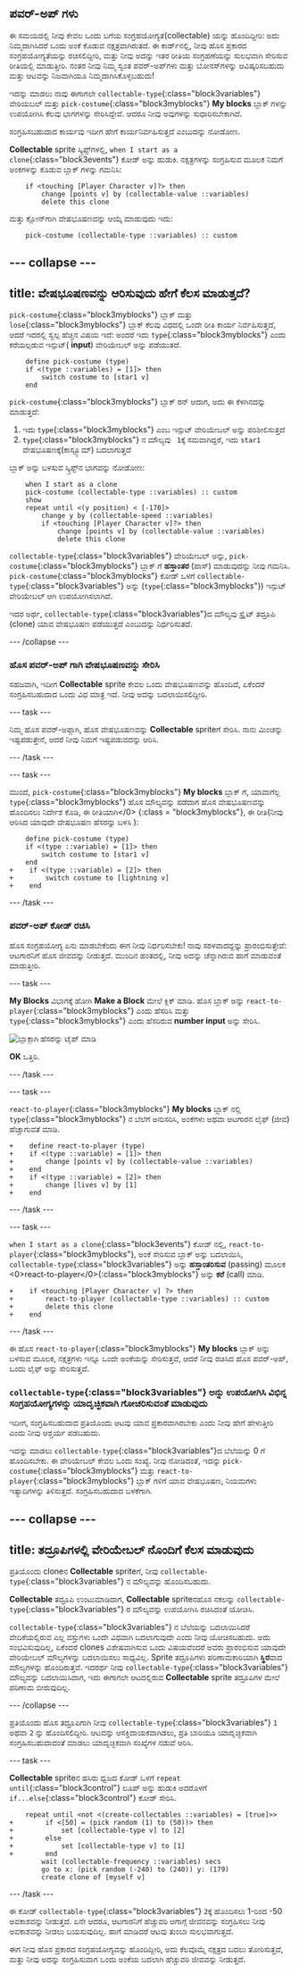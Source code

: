 ## ಪವರ್-ಅಪ್ ಗಳು

ಈ ಸಮಯದಲ್ಲಿ ನೀವು ಕೇವಲ ಒಂದು ಬಗೆಯ ಸಂಗ್ರಹಯೋಗ್ಯತೆ(collectable) ಯನ್ನು ಹೊಂದಿದ್ದೀರಿ: ಅದು ನಿಮ್ಮದಾಗಿಸಿದರೆ ಒಂದು ಅಂಕೆ ಕೊಡುವ ನಕ್ಷತ್ರವಾಗಿರುತದೆ. ಈ ಕಾರ್ಡ್‌ನಲ್ಲಿ, ನೀವು ಹೊಸ ಪ್ರಕಾರದ ಸಂಗ್ರಹಯೋಗ್ಯತೆಯನ್ನು ರಚಿಸಲಿದ್ದೀರಿ, ಮತ್ತು ನೀವು ಅದನ್ನು ಇತರ ರೀತಿಯ ಸಂಗ್ರಹಣೆಯನ್ನು ಸುಲಭವಾಗಿ ಸೇರಿಸುವ ರೀತಿಯಲ್ಲಿ ಮಾಡುತ್ತೀರಿ. ನಂತರ ನೀವು ನಿಮ್ಮ ಸ್ವಂತ ಪವರ್-ಅಪ್‌ಗಳು ಮತ್ತು ಬೋನಸ್‌ಗಳನ್ನು ಆವಿಷ್ಕರಿಸಬಹುದು ಮತ್ತು ಆಟವನ್ನು ನಿಜವಾಗಿಯೂ ನಿಮ್ಮದಾಗಿಸಿಕೊಳ್ಳಬಹುದು!

ಇದನ್ನು ಮಾಡಲು ನಾವು ಈಗಾಗಲೇ `collectable-type`{:class="block3variables"} ವೇರಿಯಬಲ್ ಮತ್ತು `pick-costume`{:class="block3myblocks"} **My blocks** ಬ್ಲಾಕ್ ಗಳನ್ನು ಉಪಯೋಗಿಸಿ ಕೆಲವು ಭಾಗಗಳನ್ನು ಸೇರಿಸಿದ್ದೇವೆ. ಆದರೂ ನೀವು ಅವುಗಳನ್ನು ಸುಧಾರಿಸಬೇಕಾಗಿದೆ.

ಸಂಗ್ರಹಿಸಬಹುದಾದ ಕಾರ್ಯವು ಇದೀಗ ಹೇಗೆ ಕಾರ್ಯನಿರ್ವಹಿಸುತ್ತದೆ ಎಂಬುದನ್ನು ನೋಡೋಣ.

**Collectable** sprite ಸ್ಕ್ರಿಪ್ಟ್‌ಗಳಲ್ಲಿ, `when I start as a clone`{:class="block3events"} ಕೋಡ್ ಅನ್ನು ಹುಡುಕಿ. ನಕ್ಷತ್ರಗಳನ್ನು ಸಂಗ್ರಹಿಸುವ ಮೂಲಕ ನಿಮಗೆ ಅಂಕಗಳನ್ನು ಕೊಡುವ ಬ್ಲಾಕ್ ಗಳನ್ನು ಗಮನಿಸಿ:

```blocks3
    if <touching [Player Character v]?> then
        change [points v] by (collectable-value ::variables)
        delete this clone
```

ಮತ್ತು ಕ್ಲೋನ್‌ಗಾಗಿ ವೇಷಭೂಷಣವನ್ನು ಆಯ್ಕೆ ಮಾಡುವುದು ಇದು:

```blocks3
    pick-costume (collectable-type ::variables) :: custom
```

## \--- collapse \---

## title: ವೇಷಭೂಷಣವನ್ನು ಆರಿಸುವುದು ಹೇಗೆ ಕೆಲಸ ಮಾಡುತ್ತದೆ?

`pick-costume`{:class="block3myblocks"} ಬ್ಲಾಕ್ ಮತ್ತು `lose`{:class="block3myblocks"} ಬ್ಲಾಕ್ ಕೆಲವು ವಿಧದಲ್ಲಿ ಒಂದೇ ರೀತಿ ಕಾರ್ಯ ನಿರ್ವಹಿಸುತ್ತದೆ, ಆದರೆ ಇದರಲ್ಲಿ ಸ್ವಲ್ಪ ಹೆಚ್ಚಿನ ವಿಷಯ ಇದೆ: ಅಂದರೆ ಇದು `type`{:class="block3myblocks"} ಎಂದು ಕರೆಯಲ್ಪಡುವ ಇನ್ಪುಟ್\( **input**\) ವೇರಿಯೇಬಲ್ ಅನ್ನು ಪಡೆಯುತದೆ.

```blocks3
    define pick-costume (type)
    if <(type ::variables) = [1]> then
        switch costume to [star1 v]
    end
```

`pick-costume`{:class="block3myblocks"} ಬ್ಲಾಕ್ ರನ್ ಆದಾಗ, ಅದು ಈ ಕೆಳಗಿನದನ್ನು ಮಾಡುತ್ತದೆ:

1. ಇದು `type`{:class="block3myblocks"} ಎಂಬ ಇನ್ಪುಟ್ ವೇರಿಯೇಬಲ್ ಅನ್ನು ಪರಿಶೀಲಿಸುತ್ತದೆ
2. `type`{:class="block3myblocks"} ನ ಮೌಲ್ಯವು ` 1`ಕ್ಕೆ ಸಮವಾಗಿದ್ದರೆ, ಇದು `star1` ವೇಷಭೂಷಣಕ್ಕೆ\(ಕಾಸ್ಟ್ಯೂಮ್\) ಬದಲಾಗುತ್ತದೆ

ಬ್ಲಾಕ್ ಅನ್ನು ಬಳಸುವ ಸ್ಕ್ರಿಪ್ಟ್‌ನ ಭಾಗವನ್ನು ನೋಡೋಣ:

```blocks3
    when I start as a clone
    pick-costume (collectable-type ::variables) :: custom
    show
    repeat until <(y position) < [-170]>
        change y by (collectable-speed ::variables)
        if <touching [Player Character v]?> then
            change [points v] by (collectable-value ::variables)
            delete this clone
```

`collectable-type`{:class="block3variables"} ವೇರಿಯೇಬಲ್ ಅನ್ನು, `pick-costume`{:class="block3myblocks"} ಬ್ಲಾಕ್ ಗೆ **ಹಸ್ತಾಂತರ** \(ಪಾಸ್\) ಮಾಡುವುದನ್ನು ನೀವು ಗಮನಿಸಿ. `pick-costume`{:class="block3myblocks"} ಕೋಡ್ ಒಳಗೆ `collectable-type`{:class="block3variables"} ಅನ್ನು (`type`{:class="block3myblocks"}) ಇನ್ಪುಟ್ ವೇರಿಯೇಬಲ್ ಆಗಿ ಉಪಯೋಗಿಸಲಾಗಿದೆ.

ಇದರ ಅರ್ಥ, `collectable-type`{:class="block3variables"}ದ ಮೌಲ್ಯವು ಸ್ಪ್ರೈಟ್ ತದ್ರೂಪಿ (clone) ಯಾವ ವೇಷಭೂಷಣ ಪಡೆಯುತ್ತದೆ ಎಂಬುದನ್ನು ನಿರ್ಧರಿಸುತದೆ.

\--- /collapse \---

### ಹೊಸ ಪವರ್-ಅಪ್ ಗಾಗಿ ವೇಷಭೂಷಣವನ್ನು ಸೇರಿಸಿ

ಸಹಜವಾಗಿ, ಇದೀಗ **Collectable** sprite ಕೇವಲ ಒಂದು ವೇಷಭೂಷಣವನ್ನು ಹೊಂದಿದೆ, ಏಕೆಂದರೆ ಸಂಗ್ರಹಿಸಬಹುದಾದ ಒಂದು ವಿಧ ಮಾತ್ರ ಇದೆ. ನೀವು ಅದನ್ನು ಬದಲಾಯಿಸಲಿದ್ದೀರಿ.

\--- task \---

ನಿಮ್ಮ ಹೊಸ ಪವರ್-ಅಪ್ಗಾಗಿ, ಹೊಸ ವೇಷಭೂಷಣವನ್ನು **Collectable** spriteಗೆ ಸೇರಿಸಿ. ನಾನು ಮಿಂಚನ್ನು ಇಷ್ಟಪಡುತ್ತೇನೆ, ಆದರೆ ನೀವು ನಿಮಗೆ ಇಷ್ಟಪಡುವದನ್ನು ಆರಿಸಿ.

\--- /task \---

\--- task \---

ಮುಂದೆ, `pick-costume`{:class="block3myblocks"} **My blocks** ಬ್ಲಾಕ್ ಗೆ, ಯಾವಾಗೆಲ್ಲ `type`{:class="block3myblocks"} ಹೊಸ ಮೌಲ್ಯವನ್ನು ಪಡೆದಾಗ ಹೊಸ ವೇಷಭೂಷಣವನ್ನು ಹೊಂದಿಸಲು ನಿರ್ದೇಶ ಕೊಡಿ, ಈ ರೀತಿಯಾಗಿ</0> {:class = "block3myblocks"}, ಈ ರೀತಿ\(ನೀವು ಆರಿಸಿದ ಯಾವುದೇ ವೇಷಭೂಷಣ ಹೆಸರನ್ನು ಬಳಸಿ \):

```blocks3
    define pick-costume (type)
    if <(type ::variable) = [1]> then
        switch costume to [star1 v]
    end
+    if <(type ::variable) = [2]> then
+        switch costume to [lightning v]
+    end
```

\--- /task \---

### ಪವರ್-ಅಪ್ ಕೋಡ್ ರಚಿಸಿ

ಹೊಸ ಸಂಗ್ರಹಯೋಗ್ಯ ಏನು ಮಾಡಬೇಕೆಂದು ಈಗ ನೀವು ನಿರ್ಧರಿಸಬೇಕು! ನಾವು ಸರಳವಾದದ್ದನ್ನು ಪ್ರಾರಂಭಿಸುತ್ತೇವೆ: ಆಟಗಾರನಿಗೆ ಹೊಸ ಜೀವವನ್ನು ನೀಡುತ್ತದೆ. ಮುಂದಿನ ಹಂತದಲ್ಲಿ, ನೀವು ಅದನ್ನು ಚೆನ್ನಾಗಿರುವ ಹಾಗೆ ಮಾಡುವಂತೆ ಮಾಡುತ್ತೀರಿ.

\--- task \---

**My Blocks** ವಿಭಾಗಕ್ಕೆ ಹೋಗಿ **Make a Block** ಮೇಲೆ ಕ್ಲಿಕ್ ಮಾಡಿ. ಹೊಸ ಬ್ಲಾಕ್ ಅನ್ನು `react-to-player`{:class="block3myblocks"} ಎಂದು ಹೆಸರಿಸಿ ಮತ್ತು `type`{:class="block3myblocks"} ಎಂದು ಹೆಸರಿರುವ **number input** ಅನ್ನು ಸೇರಿಸಿ.

![ಬ್ಲಾಕ್ಗಾಗಿ ಹೆಸರನ್ನು ಟೈಪ್ ಮಾಡಿ](images/powerupMakeName.png)

**OK** ಒತ್ತಿರಿ.

\--- /task \---

\--- task \---

`react-to-player`{:class="block3myblocks"} **My blocks** ಬ್ಲಾಕ್ ನಲ್ಲಿ `type`{:class="block3myblocks"} ನ ಬೆಲೆಗೆ ಅನುಸರಿಸಿ, ಅಂಕೆಗಳು ಅಥವಾ ಆಟಗಾರನ ಲೈಫ್ \(ಜೀವ\) ಹೆಚ್ಚಾಗುವತೆ ಮಾಡಿ.

```blocks3
+    define react-to-player (type)
+    if <(type ::variable) = [1]> then
+        change [points v] by (collectable-value ::variables)
+    end
+    if <(type ::variable) = [2]> then
+        change [lives v] by [1]
+    end
```

\--- /task \---

\--- task \---

`when I start as a clone`{:class="block3events"} ಕೋಡ್ ನಲ್ಲಿ, `react-to-player`{:class="block3myblocks"}, ಅಂಕೆ ಸೇರಿಸುವ ಬ್ಲಾಕ್ ಅನ್ನು ಬದಲಾಯಿಸಿ, `collectable-type`{:class="block3variables"} ಅನ್ನು **ಹಸ್ತಾಂತರಿಸುವ** \(passing\) ಮೂಲಕ <0>react-to-player</0>{:class="block3myblocks"} ಅನ್ನು **ಕರೆ** \(call\) ಮಾಡಿ.

```blocks3
+    if <touching [Player Character v] ?> then
+        react-to-player (collectable-type ::variables) :: custom
+        delete this clone
+    end
```

\--- /task \---

ಈ ಹೊಸ `react-to-player`{:class="block3myblocks"} **My blocks** ಬ್ಲಾಕ್ ಅನ್ನು ಬಳಸುವ ಮೂಲಕ, ನಕ್ಷತ್ರಗಳು ಇನ್ನೂ ಒಂದೇ ಅಂಕೆಯನ್ನು ಸೇರಿಸುತ್ತವೆ, ಆದರೆ ನೀವು ರಚಿಸಿದ ಹೊಸ ಪವರ್-ಅಪ್, ಒಂದು ಲೈಫ್ ಅನ್ನು ಸೇರಿಸುತ್ತದೆ.

### `collectable-type`{:class="block3variables"} ಅನ್ನು ಉಪಯೋಗಿಸಿ ವಿಭಿನ್ನ ಸಂಗ್ರಹಯೋಗ್ಯಗಳನ್ನು ಯಾದೃಚ್ಛಿಕವಾಗಿ ಗೋಚರಿಸುವಂತೆ ಮಾಡುವುದು

ಇದೀಗ, ಸಂಗ್ರಹಿಸಬಹುದಾದ ಪ್ರತಿಯೊಂದು ಆಟವು ಯಾವ ಪ್ರಕಾರವಾಗಿರಬೇಕು ಎಂದು ನೀವು ಹೇಗೆ ಹೇಳುತ್ತೀರಿ ಎಂದು ನೀವು ಆಶ್ಚರ್ಯ ಪಡಬಹುದು.

ಇದನ್ನು ಮಾಡಲು `collectable-type`{:class="block3variables"}ದ ಬೆಲೆಯನ್ನು 0 ಗೆ ಹೊಂದಿಸಬೇಕು. ಈ ವೇರಿಯೇಬಲ್ ಕೇವಲ ಒಂದು ಸಂಖ್ಯೆ. ನೀವು ನೋಡಿದಂತೆ, ಇದನ್ನು `pick-costume`{:class="block3myblocks"} ಮತ್ತು `react-to-player`{:class="block3myblocks"} ಬ್ಲಾಕ್ ಗಳಿಗೆ ಯಾವ ವೇಷಭೂಷಣ, ನಿಯಮಗಳು ಇತ್ಯಾದಿಗಳನ್ನು ತಿಳಿಸುತ್ತದೆ. ಸಂಗ್ರಹಿಸಬಹುದಾದ ಬಳಕೆಗಾಗಿ.

## \--- collapse \---

## title: ತದ್ರೂಪಿಗಳಲ್ಲಿ ವೇರಿಯೇಬಲ್ ನೊಂದಿಗೆ ಕೆಲಸ ಮಾಡುವುದು

ಪ್ರತಿಯೊಂದು cloneನ **Collectable** spriteಗೆ, ನೀವು `collectable-type`{:class="block3variables"} ನ ಮೌಲ್ಯವನ್ನು ಹೊಂದಿಸಬಹುದು.

**Collectable** ತದ್ರೂಪಿ ಉಂಟುಮಾಡಿದಾಗ, **Collectable** spriteನಹೊಸ ನಕಲನ್ನು `collectable-type`{:class="block3variables"} ರ ಮೌಲ್ಯವನ್ನು ಉಪಯೋಗಿಸಿ ರಚಿಸಿದಂತೆ ಯೋಚಿಸಿ.

`collectable-type`{:class="block3variables"} ನ ಬೆಲೆಯನ್ನು ಬದಲಾಯಿಸಿದರೆ ವೇದಿಕೆಯಲ್ಲಿರುವ ಎಲ್ಲ ವಸ್ತುಗಳು ಒಂದೇ ವಿಧವಾಗಿ ಬದಲಾಗುವುದೇ ಎಂದು ನೀವು ಯೋಚಿಸಬಹುದು. ಅದು ಸಂಭವಿಸುವುದಿಲ್ಲ, ಏಕೆಂದರೆ clones ವಿಶೇಷವಾಗಿಸುವ ಒಂದು ವಿಷಯವೆಂದರೆ ಅವರು ಪ್ರಾರಂಭಿಸುವ ಯಾವುದೇ ವೇರಿಯೇಬಲ್ ಮೌಲ್ಯಗಳನ್ನು ಬದಲಾಯಿಸಲು ಸಾಧ್ಯವಿಲ್ಲ. Sprite ತದ್ರೂಪಿಗಳು ಪರಿಣಾಮಕಾರಿಯಾಗಿ **ಸ್ಥಿರ**ವಾದ ಮೌಲ್ಯಗಳನ್ನು ಹೊಂದಿರುತ್ತವೆ. ಇದರರ್ಥ ನೀವು `collectable-type`{:class="block3variables"} ಮೌಲ್ಯವನ್ನು ಬದಲಾಯಿಸಿದಾಗ, ಇದು ಈಗಾಗಲೇ ಆಟದಲ್ಲಿರುವ **Collectable** sprite ತದ್ರೂಪಿಗಳ ಮೇಲೆ ಪರಿಣಾಮ ಬೀರುವುದಿಲ್ಲ.

\--- /collapse \---

ಪ್ರತಿಯೊಂದು ಹೊಸ ತದ್ರೂಪಿಗಾಗಿ ನೀವು `collectable-type`{:class="block3variables"} `1` ಅಥವಾ `2` ನ್ನು ಹೊಂದಿಸಲಿದ್ದೀರಿ. ಆಟವನ್ನು ಆಸಕ್ತಿದಾಯಕವಾಗಿಡಲು, ಪ್ರತಿ ಬಾರಿಯೂ ಯಾದೃಚ್ಛಿಕವಾಗಿ ಸಂಗ್ರಹಿಸಬಹುದಾದಂತೆ ಮಾಡಲು ಯಾದೃಚ್ಛಿಕವಾಗಿ ಸಂಖ್ಯೆಗಳ ನಡುವೆ ಆರಿಸಿ.

\--- task \---

**Collectable** spriteನ ಹಸಿರು ಧ್ವಜದ ಕೋಡ್ ಒಳಗೆ `repeat until`{:class="block3control"} ಲೂಪ್ ಅನ್ನು ಹುಡುಕಿ ಅದರೊಳಗೆ `if...else`{:class="block3control"} ಕೋಡ್ ಸೇರಿಸಿ.

```blocks3
    repeat until <not <(create-collectables ::variables) = [true]>>
+        if <[50] = (pick random (1) to (50))> then
+            set [collectable-type v] to [2]
+        else
+            set [collectable-type v] to [1]
+        end
        wait (collectable-frequency ::variables) secs
        go to x: (pick random (-240) to (240)) y: (179)
        create clone of [myself v]
```

\--- /task \---

ಈ ಕೋಡ್ `collectable-type`{:class="block3variables"} ` 2 `ಕ್ಕೆ ಹೊಂದಿಸಲು 1-ರಿಂದ -50 ಅವಕಾಶವನ್ನು ನೀಡುತ್ತದೆ. ಏನೇ ಆದರೂ, ಆಟಗಾರನಿಗೆ ಹೆಚ್ಚುವರಿ ಆಗಾಗ್ಗೆ ಜೀವನವನ್ನು ಸಂಗ್ರಹಿಸಲು ನೀವು ಅವಕಾಶವನ್ನು ನೀಡಲು ಬಯಸುವುದಿಲ್ಲ. ಹಾಗೆ ಮಾಡಿದರೆ ಆಟವು ತುಂಬಾ ಸುಲಭವಾಗುತ್ತದೆ.

ಈಗ ನೀವು ಹೊಸ ಪ್ರಕಾರದ ಸಂಗ್ರಹಯೋಗ್ಯವನ್ನು ಹೊಂದಿದ್ದೀರಿ, ಅದು ಕೆಲವೊಮ್ಮೆ ನಕ್ಷತ್ರದ ಬದಲು ತೋರಿಸುತ್ತದೆ, ಮತ್ತು ನೀವು ಅದನ್ನು ಸಂಗ್ರಹಿಸುವಾಗ ಒಂದು ಅಂಕೆಯ ಬದಲಾಗಿ ಹೆಚ್ಚುವರಿ ಜೀವವನ್ನು ನೀಡುತ್ತದೆ.